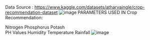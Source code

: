 Data Source : https://www.kaggle.com/datasets/atharvaingle/crop-recommendation-dataset
![image](https://github.com/mit2880/Crop_recommendation/assets/142568168/4093d680-c8c8-4025-b866-76cc2f190169)
PARAMETERS USED IN Crop Recommendation: 

 Nitrogen
 Phosphorus
 Potash  
 PH Values
 Humidity 
 Temperature 
 Rainfall 
![image](https://github.com/mit2880/Crop_recommendation/assets/142568168/642fc970-b613-4a3b-a3cf-8c9d7ab01c2d)
